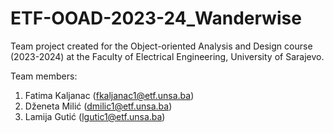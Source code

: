# ETF-OOAD-2023-24_Wanderwise
Team project created for the Object-oriented Analysis and Design course (2023-2024) at the Faculty of Electrical Engineering, University of Sarajevo.

Team members:
1. Fatima Kaljanac (fkaljanac1@etf.unsa.ba)
2. Dženeta Milić (dmilic1@etf.unsa.ba)
3. Lamija Gutić (lgutic1@etf.unsa.ba)
